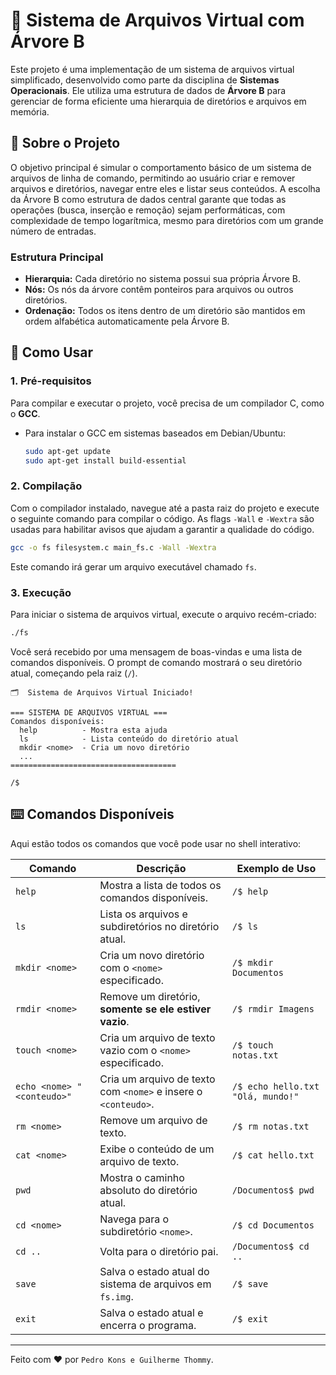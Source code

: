# 📁 Sistema de Arquivos Virtual com Árvore B

Este projeto é uma implementação de um sistema de arquivos virtual simplificado, desenvolvido como parte da disciplina de **Sistemas Operacionais**. Ele utiliza uma estrutura de dados de **Árvore B** para gerenciar de forma eficiente uma hierarquia de diretórios e arquivos em memória.

## 📜 Sobre o Projeto

O objetivo principal é simular o comportamento básico de um sistema de arquivos de linha de comando, permitindo ao usuário criar e remover arquivos e diretórios, navegar entre eles e listar seus conteúdos. A escolha da Árvore B como estrutura de dados central garante que todas as operações (busca, inserção e remoção) sejam performáticas, com complexidade de tempo logarítmica, mesmo para diretórios com um grande número de entradas.

### Estrutura Principal
- **Hierarquia:** Cada diretório no sistema possui sua própria Árvore B.
- **Nós:** Os nós da árvore contêm ponteiros para arquivos ou outros diretórios.
- **Ordenação:** Todos os itens dentro de um diretório são mantidos em ordem alfabética automaticamente pela Árvore B.

## 🚀 Como Usar

### 1. Pré-requisitos

Para compilar e executar o projeto, você precisa de um compilador C, como o **GCC**.

- Para instalar o GCC em sistemas baseados em Debian/Ubuntu:
  ```bash
  sudo apt-get update
  sudo apt-get install build-essential
  ```

### 2. Compilação

Com o compilador instalado, navegue até a pasta raiz do projeto e execute o seguinte comando para compilar o código. As flags `-Wall` e `-Wextra` são usadas para habilitar avisos que ajudam a garantir a qualidade do código.

```bash
gcc -o fs filesystem.c main_fs.c -Wall -Wextra
```

Este comando irá gerar um arquivo executável chamado `fs`.

### 3. Execução

Para iniciar o sistema de arquivos virtual, execute o arquivo recém-criado:

```bash
./fs
```

Você será recebido por uma mensagem de boas-vindas e uma lista de comandos disponíveis. O prompt de comando mostrará o seu diretório atual, começando pela raiz (`/`).

```
🗂️  Sistema de Arquivos Virtual Iniciado!

=== SISTEMA DE ARQUIVOS VIRTUAL ===
Comandos disponíveis:
  help          - Mostra esta ajuda
  ls            - Lista conteúdo do diretório atual
  mkdir <nome>  - Cria um novo diretório
  ...
=====================================

/$
```

## ⌨️ Comandos Disponíveis

Aqui estão todos os comandos que você pode usar no shell interativo:

| Comando                               | Descrição                                                     | Exemplo de Uso                                    |
| ------------------------------------- | ------------------------------------------------------------- | ------------------------------------------------- |
| `help`                                | Mostra a lista de todos os comandos disponíveis.              | `/$ help`                                         |
| `ls`                                  | Lista os arquivos e subdiretórios no diretório atual.         | `/$ ls`                                           |
| `mkdir <nome>`                        | Cria um novo diretório com o `<nome>` especificado.           | `/$ mkdir Documentos`                             |
| `rmdir <nome>`                        | Remove um diretório, **somente se ele estiver vazio**.          | `/$ rmdir Imagens`                                |
| `touch <nome>`                        | Cria um arquivo de texto vazio com o `<nome>` especificado.   | `/$ touch notas.txt`                              |
| `echo <nome> "<conteudo>"`            | Cria um arquivo de texto com `<nome>` e insere o `<conteudo>`. | `/$ echo hello.txt "Olá, mundo!"`                 |
| `rm <nome>`                           | Remove um arquivo de texto.                                   | `/$ rm notas.txt`                                 |
| `cat <nome>`                          | Exibe o conteúdo de um arquivo de texto.                      | `/$ cat hello.txt`                                |
| `pwd`                                 | Mostra o caminho absoluto do diretório atual.                 | `/Documentos$ pwd`                                |
| `cd <nome>`                           | Navega para o subdiretório `<nome>`.                          | `/$ cd Documentos`                                |
| `cd ..`                               | Volta para o diretório pai.                                   | `/Documentos$ cd ..`                              |
| `save`                                | Salva o estado atual do sistema de arquivos em `fs.img`.      | `/$ save`                                         |
| `exit`                                | Salva o estado atual e encerra o programa.                    | `/$ exit`                                         |

---
Feito com ❤️ por `Pedro Kons e Guilherme Thommy`. 
